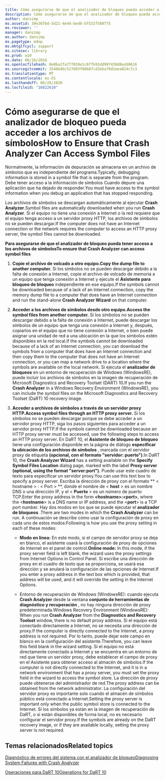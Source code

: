 ```yaml
---
title: Cómo asegurarse de que el analizador de bloqueo pueda acceder a los archivos de símbolos
description: Cómo asegurarse de que el analizador de bloqueo pueda acceder a los archivos de símbolos
author: dansimp
ms.assetid: 39e307bd-5d21-4e44-bed6-bf532f580775
ms.reviewer: ''
manager: dansimp
ms.author: dansimp
ms.pagetype: mdop
ms.mktglfcycl: support
ms.sitesec: library
ms.prod: w10
ms.date: 06/16/2016
ms.openlocfilehash: 8e0ba2fa777039e1c6ffb91dd997438d8ea50616
ms.sourcegitcommit: 354664bc527d93f80687cd2eba70d1eea024c7c3
ms.translationtype: MT
ms.contentlocale: es-ES
ms.lasthandoff: 06/26/2020
ms.locfileid: "10822610"
---
```

# <span data-ttu-id="21d00-103">Cómo asegurarse de que el analizador de bloqueo pueda acceder a los archivos de símbolos</span><span class="sxs-lookup"><span data-stu-id="21d00-103">How to Ensure that Crash Analyzer Can Access Symbol Files</span></span>


<span data-ttu-id="21d00-104">Normalmente, la información de depuración se almacena en un archivo de símbolos que es independiente del programa.</span><span class="sxs-lookup"><span data-stu-id="21d00-104">Typically, debugging information is stored in a symbol file that is separate from the program.</span></span> <span data-ttu-id="21d00-105">Debe tener acceso a la información de símbolos Cuando depure una aplicación que ha dejado de responder.</span><span class="sxs-lookup"><span data-stu-id="21d00-105">You must have access to the symbol information when you debug an application that has stopped responding.</span></span>

<span data-ttu-id="21d00-106">Los archivos de símbolos se descargan automáticamente al ejecutar **Crash Analyzer**.</span><span class="sxs-lookup"><span data-stu-id="21d00-106">Symbol files are automatically downloaded when you run **Crash Analyzer**.</span></span> <span data-ttu-id="21d00-107">Si el equipo no tiene una conexión a Internet o la red requiere que el equipo tenga acceso a un servidor proxy HTTP, los archivos de símbolos no se pueden descargar.</span><span class="sxs-lookup"><span data-stu-id="21d00-107">If the computer does not have an Internet connection or the network requires the computer to access an HTTP proxy server, the symbol files cannot be downloaded.</span></span>

**<span data-ttu-id="21d00-108">Para asegurarse de que el analizador de bloqueo pueda tener acceso a los archivos de símbolos</span><span class="sxs-lookup"><span data-stu-id="21d00-108">To ensure that Crash Analyzer can access symbol files</span></span>**

1.  **<span data-ttu-id="21d00-109">Copie el archivo de volcado a otro equipo.</span><span class="sxs-lookup"><span data-stu-id="21d00-109">Copy the dump file to another computer.</span></span>** <span data-ttu-id="21d00-110">Si los símbolos no se pueden descargar debido a la falta de conexión a Internet, copie el archivo de volcado de memoria a un equipo que tenga conexión a Internet y ejecute el **Asistente para bloqueo de bloqueo** independiente en ese equipo.</span><span class="sxs-lookup"><span data-stu-id="21d00-110">If the symbols cannot be downloaded because of a lack of an Internet connection, copy the memory dump file to a computer that does have an Internet connection and run the stand-alone **Crash Analyzer Wizard** on that computer.</span></span>

2.  **<span data-ttu-id="21d00-111">Acceder a los archivos de símbolos desde otro equipo.</span><span class="sxs-lookup"><span data-stu-id="21d00-111">Access the symbol files from another computer.</span></span>** <span data-ttu-id="21d00-112">Si los símbolos no se pueden descargar debido a la falta de conexión a Internet, puede descargar los símbolos de un equipo que tenga una conexión a Internet y, después, copiarlos en el equipo que no tiene conexión a Internet, o bien puede asignar una unidad de red a una ubicación en la que los símbolos estén disponibles en la red local.</span><span class="sxs-lookup"><span data-stu-id="21d00-112">If the symbols cannot be downloaded because of a lack of an Internet connection, you can download the symbols from a computer that does have an Internet connection and then copy them to the computer that does not have an Internet connection, or you can map a network drive to a location where the symbols are available on the local network.</span></span> <span data-ttu-id="21d00-113">Si ejecuta el **analizador de bloqueos** en un entorno de recuperación de Windows (WindowsRE), puede incluir los archivos de símbolos en la imagen de recuperación de Microsoft Diagnostics and Recovery Toolset (DART) 10.</span><span class="sxs-lookup"><span data-stu-id="21d00-113">If you run the **Crash Analyzer** in a Windows Recovery Environment (WindowsRE), you can include the symbol files on the Microsoft Diagnostics and Recovery Toolset (DaRT) 10 recovery image.</span></span>

3.  **<span data-ttu-id="21d00-114">Acceder a archivos de símbolos a través de un servidor proxy HTTP.</span><span class="sxs-lookup"><span data-stu-id="21d00-114">Access symbol files through an HTTP proxy server.</span></span>** <span data-ttu-id="21d00-115">Si los símbolos no se pueden descargar porque se debe acceder a un servidor proxy HTTP, siga los pasos siguientes para acceder a un servidor proxy HTTP.</span><span class="sxs-lookup"><span data-stu-id="21d00-115">If the symbols cannot be downloaded because an HTTP proxy server must be accessed, use the following steps to access an HTTP proxy server.</span></span> <span data-ttu-id="21d00-116">En DaRT 10, el **Asistente de bloqueo de bloqueo** tiene una configuración disponible en la página de diálogo **especificar la ubicación de los archivos de símbolos** , marcada con el servidor proxy de etiqueta **(opcional, con el formato "servidor: puerto")**.</span><span class="sxs-lookup"><span data-stu-id="21d00-116">In DaRT 10, the **Crash Analyzer Wizard** has a setting available on the **Specify Symbol Files Location** dialog page, marked with the label **Proxy server (optional, using the format "server:port")**.</span></span> <span data-ttu-id="21d00-117">Puede usar este cuadro de texto para especificar un servidor proxy.</span><span class="sxs-lookup"><span data-stu-id="21d00-117">You can use this text box to specify a proxy server.</span></span> <span data-ttu-id="21d00-118">Escriba la dirección de proxy con el formato \*\* &lt; hostname &gt; : &lt; Port &gt; \*\*, donde el nombre de &lt; **host** &gt; es un nombre DNS o una dirección IP, y el &lt; **Puerto** &gt; es un número de puerto TCP.</span><span class="sxs-lookup"><span data-stu-id="21d00-118">Enter the proxy address in the form **&lt;hostname&gt;:&lt;port&gt;**, where the &lt;**hostname**&gt; is a DNS name or IP address, and the &lt;**port**&gt; is a TCP port number.</span></span> <span data-ttu-id="21d00-119">Hay dos modos en los que se puede ejecutar el **analizador de bloqueos** .</span><span class="sxs-lookup"><span data-stu-id="21d00-119">There are two modes in which the **Crash Analyzer** can be run.</span></span> <span data-ttu-id="21d00-120">A continuación se describe cómo usar la configuración de proxy en cada uno de estos modos:</span><span class="sxs-lookup"><span data-stu-id="21d00-120">Following is how you use the proxy setting in each of these modes:</span></span>

    -   <span data-ttu-id="21d00-121">**Modo en línea:** En este modo, si el campo de servidor proxy se deja en blanco, el asistente usará la configuración de proxy de opciones de Internet en el panel de control.</span><span class="sxs-lookup"><span data-stu-id="21d00-121">**Online mode:** In this mode, if the proxy server field is left blank, the wizard uses the proxy settings from Internet Options in Control Panel.</span></span> <span data-ttu-id="21d00-122">Si escribe una dirección de proxy en el cuadro de texto que se proporciona, se usará esa dirección y se anulará la configuración de las opciones de Internet.</span><span class="sxs-lookup"><span data-stu-id="21d00-122">If you enter a proxy address in the text box which is provided, that address will be used, and it will override the setting in the Internet Options.</span></span>

    -   <span data-ttu-id="21d00-123">Entorno de recuperación de Windows (WindowsRE): cuando ejecuta **Crash Analyzer** desde la ventana **conjunto de herramientas de diagnóstico y recuperación** , no hay ninguna dirección de proxy predeterminada.</span><span class="sxs-lookup"><span data-stu-id="21d00-123">Windows Recovery Environment (WindowsRE): When you run **Crash Analyzer** from the **Diagnostics and Recovery Toolset** window, there is no default proxy address.</span></span> <span data-ttu-id="21d00-124">Si el equipo está conectado directamente a Internet, no se necesita una dirección de proxy.</span><span class="sxs-lookup"><span data-stu-id="21d00-124">If the computer is directly connected to the Internet, a proxy address is not required.</span></span> <span data-ttu-id="21d00-125">Por lo tanto, puede dejar este campo en blanco en la configuración del asistente.</span><span class="sxs-lookup"><span data-stu-id="21d00-125">Therefore, you can leave this field blank in the wizard setting.</span></span> <span data-ttu-id="21d00-126">Si el equipo no está directamente conectado a Internet y se encuentra en un entorno de red que tiene un servidor proxy, debe establecer el campo de proxy en el Asistente para obtener acceso al almacén de símbolos.</span><span class="sxs-lookup"><span data-stu-id="21d00-126">If the computer is not directly connected to the Internet, and it is in a network environment that has a proxy server, you must set the proxy field in the wizard to access the symbol store.</span></span> <span data-ttu-id="21d00-127">La dirección de proxy puede obtenerse del administrador de red.</span><span class="sxs-lookup"><span data-stu-id="21d00-127">The proxy address can be obtained from the network administrator.</span></span> <span data-ttu-id="21d00-128">La configuración del servidor proxy es importante solo cuando el almacén de símbolos público está conectado a Internet.</span><span class="sxs-lookup"><span data-stu-id="21d00-128">Setting the proxy server is important only when the public symbol store is connected to the Internet.</span></span> <span data-ttu-id="21d00-129">Si los símbolos ya están en la imagen de recuperación de DaRT, o si están disponibles de forma local, no es necesario configurar el servidor proxy.</span><span class="sxs-lookup"><span data-stu-id="21d00-129">If the symbols are already on the DaRT recovery image, or if they are available locally, setting the proxy server is not required.</span></span>

## <span data-ttu-id="21d00-130">Temas relacionados</span><span class="sxs-lookup"><span data-stu-id="21d00-130">Related topics</span></span>


[<span data-ttu-id="21d00-131">Diagnóstico de errores del sistema con el analizador de bloqueo</span><span class="sxs-lookup"><span data-stu-id="21d00-131">Diagnosing System Failures with Crash Analyzer</span></span>](diagnosing-system-failures-with-crash-analyzer-dart-10.md)

[<span data-ttu-id="21d00-132">Operaciones para DaRT 10</span><span class="sxs-lookup"><span data-stu-id="21d00-132">Operations for DaRT 10</span></span>](operations-for-dart-10.md)

 

 





